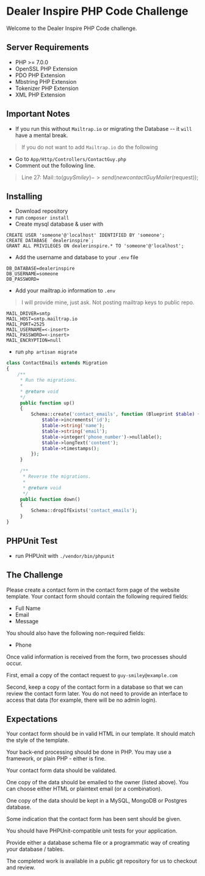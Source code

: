 # Dealer Inspire PHP Code Challenge

Welcome to the Dealer Inspire PHP Code challenge. 

## Server Requirements

- PHP >= 7.0.0
- OpenSSL PHP Extension
- PDO PHP Extension
- Mbstring PHP Extension
- Tokenizer PHP Extension
- XML PHP Extension

## Important Notes

- If you run this without `Mailtrap.io` or migrating the Database -- it `will` have a mental break.
> If you do not want to add `Mailtrap.io` do the following
- Go to `App/Http/Controllers/ContactGuy.php`
- Comment out the following line.
> Line 27: Mail::to($guySmiley)->send(new contactGuyMailer($request));

## Installing

- Download repository
- run `composer install`
- Create mysql database & user with 
```
CREATE USER 'someone'@'localhost' IDENTIFIED BY 'someone';
CREATE DATABASE `dealerinspire`;
GRANT ALL PRIVILEGES ON dealerinspire.* TO 'someone'@'localhost';
```
- Add the username and database to your `.env` file
```
DB_DATABASE=dealerinspire
DB_USERNAME=someone
DB_PASSWORD=
```
- Add your mailtrap.io information to `.env` 
> I will provide mine, just ask. Not posting mailtrap keys to public repo.
```
MAIL_DRIVER=smtp
MAIL_HOST=smtp.mailtrap.io
MAIL_PORT=2525
MAIL_USERNAME=<-insert>
MAIL_PASSWORD=<-insert>
MAIL_ENCRYPTION=null
```
- run `php artisan migrate`
```php
class ContactEmails extends Migration
{
    /**
     * Run the migrations.
     *
     * @return void
     */
     public function up()
     {
         Schema::create('contact_emails', function (Blueprint $table) {
             $table->increments('id');
             $table->string('name');
             $table->string('email');
             $table->integer('phone_number')->nullable();
             $table->longText('content');
             $table->timestamps();
         });
     }

     /**
      * Reverse the migrations.
      *
      * @return void
      */
     public function down()
     {
         Schema::dropIfExists('contact_emails');
     }
}
```

## PHPUnit Test

- run PHPUnit with `./vendor/bin/phpunit`

## The Challenge

Please create a contact form in the contact form page of the website template.  Your contact
form should contain the following required fields:

- Full Name
- Email
- Message

You should also have the following non-required fields:

- Phone

Once valid information is received from the form, two processes should occur.

First, email a copy of the contact request to `guy-smiley@example.com`

Second, keep a copy of the contact form in a database so that we can review the contact form later. 
You do not need to provide an interface to access that data (for example, there will be no admin login).

## Expectations

Your contact form should be in valid HTML in our template. It should match the style of the template.

Your back-end processing should be done in PHP. You may use a framework, or plain PHP - either is fine.

Your contact form data should be validated.

One copy of the data should be emailed to the owner (listed above).  You can choose either HTML or plaintext email (or a combination).
 
One copy of the data should be kept in a MySQL, MongoDB or Postgres database.

Some indication that the contact form has been sent should be given.

You should have PHPUnit-compatible unit tests for your application.

Provide either a database schema file or a programmatic way of creating your database / tables.
 
The completed work is available in a public git repository for us to checkout and review.
